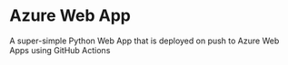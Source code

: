 # Azure Web App
A super-simple Python Web App that is deployed on push to Azure Web Apps using GitHub Actions
